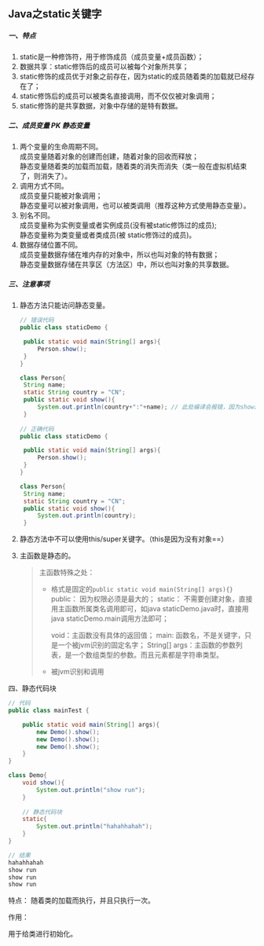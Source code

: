 ## Java之static关键字

##### 一、特点

1. static是一种修饰符，用于修饰成员（成员变量+成员函数）；
2. 数据共享：static修饰后的成员可以被每个对象所共享；
3. static修饰的成员优于对象之前存在，因为static的成员随着类的加载就已经存在了；
4. static修饰后的成员可以被类名直接调用，而不仅仅被对象调用；
5. static修饰的是共享数据，对象中存储的是特有数据。


##### 二、成员变量 PK 静态变量

1. 两个变量的生命周期不同。  
   成员变量随着对象的创建而创建，随着对象的回收而释放；  
   静态变量随着类的加载而加载，随着类的消失而消失（类一般在虚拟机结束了，则消失了）。
2. 调用方式不同。  
   成员变量只能被对象调用；  
   静态变量可以被对象调用，也可以被类调用（推荐这种方式使用静态变量）。
3. 别名不同。  
   成员变量称为实例变量或者实例成员(没有被static修饰过的成员);  
   静态变量称为类变量或者类成员(被 static修饰过的成员)。
4. 数据存储位置不同。  
   成员变量数据存储在堆内存的对象中，所以也叫对象的特有数据；  
   静态变量数据存储在共享区（方法区）中，所以也叫对象的共享数据。

##### 三、注意事项

1. 静态方法只能访问静态变量。

   ```java
   // 错误代码
   public class staticDemo {

   	public static void main(String[] args){
   		Person.show();
   	}
   }

   class Person{
   	String name;
   	static String country = "CN";
   	public static void show(){
   		System.out.println(country+":"+name); // 此处编译会报错，因为show是静态方法，但是name是非静态变量
   	}
     
   // 正确代码
   public class staticDemo {

   	public static void main(String[] args){
   		Person.show();
   	}
   }

   class Person{
   	String name;
   	static String country = "CN";
   	public static void show(){
   		System.out.println(country);
   	}
   ```

2. 静态方法中不可以使用this/super关键字。（this是因为没有对象==）

3. 主函数是静态的。

   > 主函数特殊之处：
   >
   > - 格式是固定的`public static void main(String[] args){}`
   >   public： 因为权限必须是最大的；
   >   static： 不需要创建对象，直接用主函数所属类名调用即可，如java staticDemo.java时，直接用java staticDemo.main调用方法即可；
   >
   >   void：主函数没有具体的返回值；
   >   main:   函数名，不是关键字，只是一个被jvm识别的固定名字；
   >   String[] args：主函数的参数列表，是一个数组类型的参数。而且元素都是字符串类型。
   >
   > - 被jvm识别和调用

四、静态代码块

```java
// 代码
public class mainTest {

	public static void main(String[] args){
		new Demo().show();
		new Demo().show();
		new Demo().show();
	}
}

class Demo{
	void show(){
		System.out.println("show run");
	}
  
	// 静态代码块
	static{
		System.out.println("hahahhahah");
	}
}

// 结果
hahahhahah
show run
show run
show run
```

特点：
随着类的加载而执行，并且只执行一次。

作用：

用于给类进行初始化。